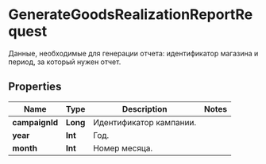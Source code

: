 

# GenerateGoodsRealizationReportRequest

Данные, необходимые для генерации отчета: идентификатор магазина и период, за который нужен отчет. 

## Properties

Name | Type | Description | Notes
------------ | ------------- | ------------- | -------------
**campaignId** | **Long** | Идентификатор кампании. | 
**year** | **Int** | Год. | 
**month** | **Int** | Номер месяца. | 



